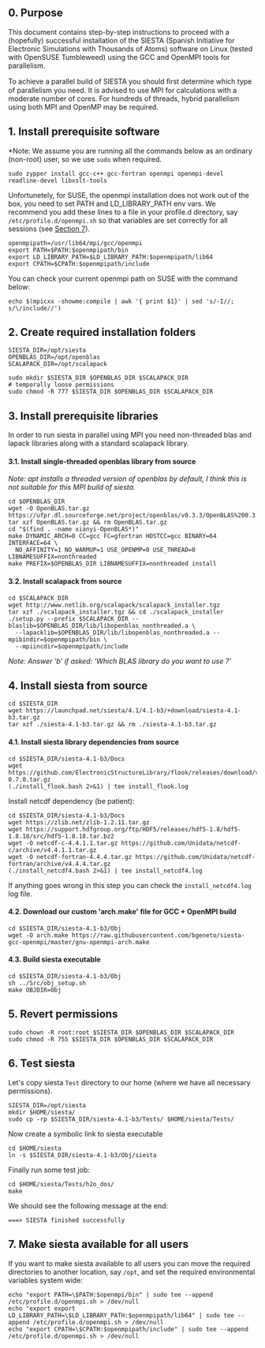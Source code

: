 ## 0. Purpose 

This document contains step-by-step instructions to proceed with a (hopefully) successful installation of the SIESTA (Spanish Initiative for Electronic Simulations with Thousands of Atoms) software on Linux (tested with OpenSUSE Tumbleweed) using the GCC and OpenMPI tools for parallelism. 

To achieve a parallel build of SIESTA you should ﬁrst determine which type of parallelism you need. It is advised to use MPI for calculations with a moderate number of cores. For hundreds of threads, hybrid parallelism using both MPI and OpenMP may be required.

## 1. Install prerequisite software

*Note: We assume you are running all the commands below as an ordinary (non-root) user, so we use `sudo` when required. 

```
sudo zypper install gcc-c++ gcc-fortran openmpi openmpi-devel readline-devel libxslt-tools
```

Unfortunetely, for SUSE, the openmpi installation does not work out of the box, you need to set PATH and LD_LIBRARY_PATH env vars. We recommend you add these lines to a file in your profile.d directory, say `/etc/profile.d/openmpi.sh` so that variables are set correctly for all sessions (see [Section 7](https://github.com/bgeneto/siesta-gcc-openmpi-suse/blob/master/README.md#7-make-siesta-available-for-all-users)). 

```
openmpipath=/usr/lib64/mpi/gcc/openmpi
export PATH=$PATH:$openmpipath/bin
export LD_LIBRARY_PATH=$LD_LIBRARY_PATH:$openmpipath/lib64
export CPATH=$CPATH:$openmpipath/include
```

You can check your current openmpi path on SUSE with the command below: 

```
echo $(mpicxx -showme:compile | awk '{ print $1}' | sed 's/-I//; s/\/include//')
```

## 2. Create required installation folders

```
SIESTA_DIR=/opt/siesta
OPENBLAS_DIR=/opt/openblas
SCALAPACK_DIR=/opt/scalapack

sudo mkdir $SIESTA_DIR $OPENBLAS_DIR $SCALAPACK_DIR
# temporally loose permissions
sudo chmod -R 777 $SIESTA_DIR $OPENBLAS_DIR $SCALAPACK_DIR
```

## 3. Install prerequisite libraries 

In order to run siesta in parallel using MPI you need non-threaded blas and lapack libraries along with a standard scalapack library.

#### 3.1. Install single-threaded openblas library from source

*Note: apt installs a threaded version of openblas by default, I think this is not suitable for this MPI build of siesta.*

```
cd $OPENBLAS_DIR
wget -O OpenBLAS.tar.gz https://ufpr.dl.sourceforge.net/project/openblas/v0.3.3/OpenBLAS%200.3.3%20version.tar.gz
tar xzf OpenBLAS.tar.gz && rm OpenBLAS.tar.gz
cd "$(find . -name xianyi-OpenBLAS*)"
make DYNAMIC_ARCH=0 CC=gcc FC=gfortran HOSTCC=gcc BINARY=64 INTERFACE=64 \
  NO_AFFINITY=1 NO_WARMUP=1 USE_OPENMP=0 USE_THREAD=0 LIBNAMESUFFIX=nonthreaded
make PREFIX=$OPENBLAS_DIR LIBNAMESUFFIX=nonthreaded install
```

#### 3.2. Install scalapack from source

```
cd $SCALAPACK_DIR
wget http://www.netlib.org/scalapack/scalapack_installer.tgz
tar xzf ./scalapack_installer.tgz && cd ./scalapack_installer
./setup.py --prefix $SCALAPACK_DIR --blaslib=$OPENBLAS_DIR/lib/libopenblas_nonthreaded.a \
  --lapacklib=$OPENBLAS_DIR/lib/libopenblas_nonthreaded.a --mpibindir=$openmpipath/bin \
  --mpiincdir=$openmpipath/include
```

*Note: Answer 'b' if asked: 'Which BLAS library do you want to use ?'*

## 4. Install siesta from source

```
cd $SIESTA_DIR
wget https://launchpad.net/siesta/4.1/4.1-b3/+download/siesta-4.1-b3.tar.gz
tar xzf ./siesta-4.1-b3.tar.gz && rm ./siesta-4.1-b3.tar.gz
```

#### 4.1. Install siesta library dependencies from source

```
cd $SIESTA_DIR/siesta-4.1-b3/Docs
wget https://github.com/ElectronicStructureLibrary/flook/releases/download/v0.7.0/flook-0.7.0.tar.gz
(./install_flook.bash 2>&1) | tee install_flook.log
```

Install netcdf dependency (be patient):

```
cd $SIESTA_DIR/siesta-4.1-b3/Docs
wget https://zlib.net/zlib-1.2.11.tar.gz
wget https://support.hdfgroup.org/ftp/HDF5/releases/hdf5-1.8/hdf5-1.8.18/src/hdf5-1.8.18.tar.bz2
wget -O netcdf-c-4.4.1.1.tar.gz https://github.com/Unidata/netcdf-c/archive/v4.4.1.1.tar.gz
wget -O netcdf-fortran-4.4.4.tar.gz https://github.com/Unidata/netcdf-fortran/archive/v4.4.4.tar.gz
(./install_netcdf4.bash 2>&1) | tee install_netcdf4.log
```

If anything goes wrong in this step you can check the `install_netcdf4.log` log file.

#### 4.2. Download our custom 'arch.make' file for GCC + OpenMPI build 

```
cd $SIESTA_DIR/siesta-4.1-b3/Obj
wget -O arch.make https://raw.githubusercontent.com/bgeneto/siesta-gcc-openmpi/master/gnu-openmpi-arch.make
```

#### 4.3. Build siesta executable 

```
cd $SIESTA_DIR/siesta-4.1-b3/Obj
sh ../Src/obj_setup.sh
make OBJDIR=Obj
```

## 5. Revert permissions

```
sudo chown -R root:root $SIESTA_DIR $OPENBLAS_DIR $SCALAPACK_DIR
sudo chmod -R 755 $SIESTA_DIR $OPENBLAS_DIR $SCALAPACK_DIR
```

## 6. Test siesta

Let's copy siesta `Test` directory to our home (where we have all necessary permissions).

```
SIESTA_DIR=/opt/siesta
mkdir $HOME/siesta/
sudo cp -rp $SIESTA_DIR/siesta-4.1-b3/Tests/ $HOME/siesta/Tests/
```

Now create a symbolic link to siesta executable 

```
cd $HOME/siesta
ln -s $SIESTA_DIR/siesta-4.1-b3/Obj/siesta
```

Finally run some test job:

```
cd $HOME/siesta/Tests/h2o_dos/
make
```

We should see the following message at the end:

```
===> SIESTA finished successfully
```

## 7. Make siesta available for all users

If you want to make siesta available to all users you can move the required directories to another location, say `/opt`, and set the required environmental variables system wide:

```
echo "export PATH=\$PATH:$openmpi/bin" | sudo tee --append /etc/profile.d/openmpi.sh > /dev/null
echo "export export LD_LIBRARY_PATH=\$LD_LIBRARY_PATH:$openmpipath/lib64" | sudo tee --append /etc/profile.d/openmpi.sh > /dev/null
echo "export CPATH=\$CPATH:$openmpipath/include" | sudo tee --append /etc/profile.d/openmpi.sh > /dev/null
```
